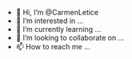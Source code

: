- 👋 Hi, I’m @CarmenLetice
- 👀 I’m interested in ...
- 🌱 I’m currently learning ...
- 💞️ I’m looking to collaborate on ...
- 📫 How to reach me ...

<!---
CarmenLetice/CarmenLetice is a ✨ special ✨ repository because its `README.md` (this file) appears on your GitHub profile.
You can click the Preview link to take a look at your changes.
--->
